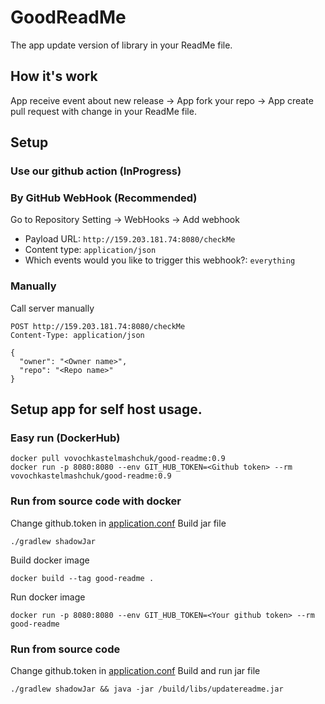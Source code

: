 # GoodReadMe
The app update version of library in your ReadMe file.

## How it's work
App receive event about new release -> App fork your repo -> App create pull request with change in your ReadMe file.

## Setup
### Use our github action (InProgress)

### By GitHub WebHook (Recommended)
Go to Repository Setting -> WebHooks -> Add webhook 
 - Payload URL: `http://159.203.181.74:8080/checkMe`
 - Content type: `application/json`
 - Which events would you like to trigger this webhook?: `everything`
 
### Manually
Call server manually
```http request
POST http://159.203.181.74:8080/checkMe
Content-Type: application/json

{
  "owner": "<Owner name>",
  "repo": "<Repo name>"
}
```

## Setup app for self host usage.
### Easy run (DockerHub)
```shell script
docker pull vovochkastelmashchuk/good-readme:0.9
docker run -p 8080:8080 --env GIT_HUB_TOKEN=<Github token> --rm vovochkastelmashchuk/good-readme:0.9
```

### Run from source code with docker
Change github.token in [application.conf](resources/application.conf)
Build jar file
```shell script
./gradlew shadowJar 
```
Build docker image
```shell script
docker build --tag good-readme .
```
Run docker image
```shell script
docker run -p 8080:8080 --env GIT_HUB_TOKEN=<Your github token> --rm good-readme
```

### Run from source code
Change github.token in [application.conf](resources/application.conf)
Build and run jar file
```shell script
./gradlew shadowJar && java -jar /build/libs/updatereadme.jar 
```
  

